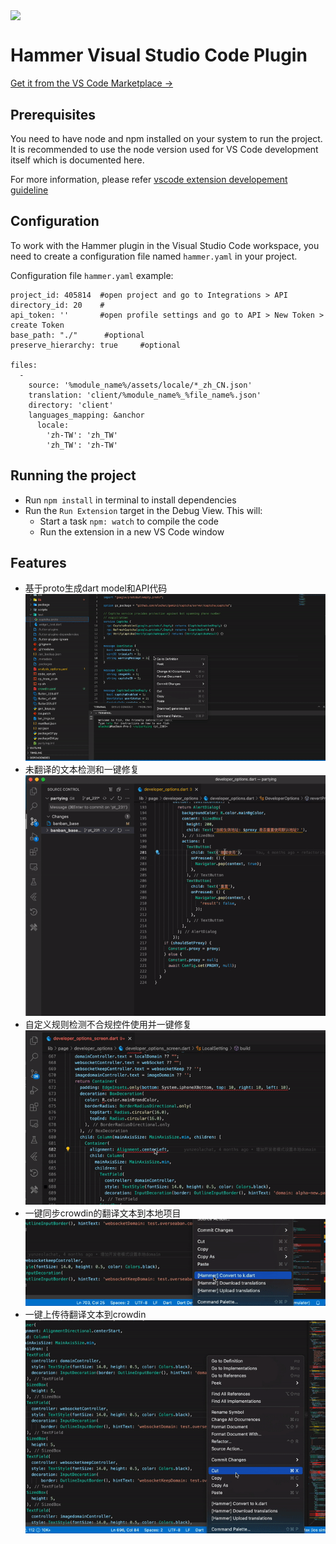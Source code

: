 
[<p align="left"><img src="https://github.com/olachat/hammer/blob/main/icon.png" dwidth="80" height="80" align="center"/></p>](https://marketplace.visualstudio.com/items?itemName=zhileichen.hammer)

# Hammer Visual Studio Code Plugin 

[Get it from the VS Code Marketplace →](https://marketplace.visualstudio.com/items?itemName=zhileichen.hammer)

## Prerequisites
You need to have node and npm installed on your system to run the project. It is recommended to use the node version used for VS Code development itself which is documented here.

For more information, please refer [vscode extension developement guideline ](https://code.visualstudio.com/api/get-started/your-first-extension)


## Configuration
To work with the Hammer plugin in the Visual Studio Code workspace, you need to create a configuration file named `hammer.yaml` in your project.

Configuration file `hammer.yaml` example:

```
project_id: 405814  #open project and go to Integrations > API
directory_id: 20    # 
api_token: ''       #open profile settings and go to API > New Token > create Token
base_path: "./"      #optional
preserve_hierarchy: true     #optional

files:
  -
    source: '%module_name%/assets/locale/*_zh_CN.json'
    translation: 'client/%module_name%_%file_name%.json'
    directory: 'client'
    languages_mapping: &anchor
      locale:
        'zh-TW': 'zh_TW'
        'zh_TW': 'zh-TW'
```

## Running the project

- Run `npm install` in terminal to install dependencies
- Run the `Run Extension` target in the Debug View. This will:
	- Start a task `npm: watch` to compile the code
	- Run the extension in a new VS Code window

## Features
- 基于proto生成dart model和API代码
![proto2dart.gif](doc/proto2dart.gif)
- 未翻译的文本检测和一键修复
![text_quickfix.gif](doc/text_quickfix.gif)
- 自定义规则检测不合规控件使用并一键修复 
![widget_quickfix.gif](doc/widget_quickfix.gif)
- 一键同步crowdin的翻译文本到本地项目
![download_intl.gif](doc/download_intl.gif)
- 一键上传待翻译文本到crowdin
![upload_intl.gif](doc/upload_intl.gif)
